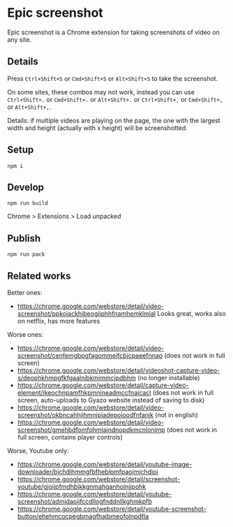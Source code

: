 # Epic screenshot

Epic screenshot is a Chrome extension for taking screenshots of video on any site.

## Details

Press `Ctrl+Shift+S` or `Cmd+Shift+S` or `Alt+Shift+S` to take the screenshot.

On some sites, these combos may not work, instead you can use `Ctrl+Shift+.` or `Cmd+Shift+.` or `Alt+Shift+.` or `Ctrl+Shift+,` or `Cmd+Shift+,` or `Alt+Shift+,`.

Details: if multiple videos are playing on the page, the one with the largest width and height (actually with x height) will be screenshotted.


## Setup
```
npm i
```

## Develop
```
npm run build
```
Chrome > Extensions > Load unpacked

## Publish
```
npm run pack
```

## Related works

Better ones:
- https://chrome.google.com/webstore/detail/video-screenshot/ppkojackhibeogijphhfnamhemklmial Looks great, works also on netflix, has more features

Worse ones:
- https://chrome.google.com/webstore/detail/video-screenshot/cenfemgbpgfagommeifcbjcpaeefnnao (does not work in full screen)
- https://chrome.google.com/webstore/detail/videoshot-capture-video-s/deophkhmpgfkfgaalnibkmimmcjpdbhm (no longer installable)
- https://chrome.google.com/webstore/detail/capture-video-element/ikeochnpamfhkpmnineadmccfnaicacl (does not work in full screen, auto-uploads to Gyazo website instead of saving to disk)
- https://chrome.google.com/webstore/detail/video-screenshot/okbncahhjihmnjpiadepoioodfnfanjk (not in english)
- https://chrome.google.com/webstore/detail/video-screenshot/gmehbdfomfohmlajndnopdkmcnlonjmp (does not work in full screen, contains player controls)

Worse, Youtube only:
- https://chrome.google.com/webstore/detail/youtube-image-downloader/bjchdihmmgfbfheblpmfpaojmjchdioi
- https://chrome.google.com/webstore/detail/screenshot-youtube/gjoijpfmdhbjkkgnmahganhoinjjpohk
- https://chrome.google.com/webstore/detail/youtube-screenshot/admjdaoijfccdllogfnddnllkghmkpfb
- https://chrome.google.com/webstore/detail/youtube-screenshot-button/ehehmcocpegbmagfhajbmeofolnpdfla
